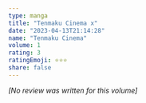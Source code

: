 ```yaml
---
type: manga
title: "Tenmaku Cinema x"
date: "2023-04-13T21:14:28"
name: "Tenmaku Cinema"
volume: 1
rating: 3
ratingEmoji: ⭐️⭐️⭐️
share: false
---
```


*[No review was written for this volume]*
